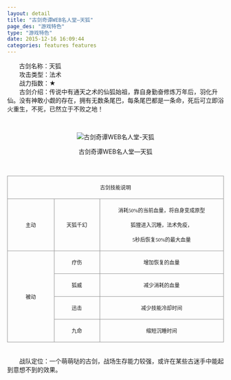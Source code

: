 ```yaml
---
layout: detail
title: "古剑奇谭WEB名人堂—天狐"
page_des: "游戏特色"
type: "游戏特色"
date: 2015-12-16 16:09:44
categories: features features
--- 
```

 
 
<p>&nbsp;&nbsp;&nbsp;&nbsp;&nbsp;&nbsp;&nbsp;古剑名称：天狐<br>　　攻击类型：法术<br>　　战力指数：★<br>　　古剑介绍：传说中有通天之术的仙狐始祖，靠自身勤奋修炼万年后，羽化升仙。没有神敢小觑的存在，拥有无数条尾巴，每条尾巴都是一条命，死后可立即浴火重生，不死，已然立于不败之地！</p><p style="text-align: center;">&nbsp;</p><p style="text-align: center;"><img title="古剑奇谭WEB名人堂-天狐" alt="古剑奇谭WEB名人堂-天狐" src="http://dev.36b.me/current/gjqt/img/resource/409.jpg"></p><p style="text-align: center;">古剑奇谭WEB名人堂—天狐</p><p>&nbsp;</p><table width="529"><tbody><tr style="height: 40px;"><td style="padding: 1px; border: 1px solid rgb(150, 150, 150);" colspan="3" valign="middle" width="529"><p style="text-align: center;"><span style="font-family: 宋体; font-size: 12px;">古剑技能说明</span></p></td></tr><tr style="height: 115px;"><td style="border-width: medium 1px 1px; border-style: none solid solid; border-color: currentColor rgb(150, 150, 150) rgb(150, 150, 150); padding: 1px;" valign="middle" width="113"><p style="text-align: center;"><span style="font-family: 宋体; font-size: 12px;">主动</span></p></td><td style="border-width: 1px 1px 1px medium; border-style: solid solid solid none; border-color: rgb(150, 150, 150) rgb(150, 150, 150) rgb(150, 150, 150) currentColor; padding: 1px;" valign="middle" width="110"><p style="text-align: center;"><span style="font-family: 宋体; font-size: 12px;">天狐千幻</span></p></td><td style="border-width: 1px 1px 1px medium; border-style: solid solid solid none; border-color: rgb(150, 150, 150) rgb(150, 150, 150) rgb(150, 150, 150) currentColor; padding: 1px;" valign="middle" width="306"><p style="text-align: center;"><span style="font-family: 宋体; font-size: 12px;">消耗<span style="font-family: Times New Roman;">50%</span><span style="font-family: 宋体;">的当前血量，将自身变成原型</span></span></p><p style="text-align: center;"><span style="font-family: 宋体; font-size: 12px;">狐狸进入沉睡，法术免疫，</span></p><p style="text-align: center;"><span style="font-family: 宋体; font-size: 12px;">5<span style="font-family: 宋体;">秒后恢复</span><span style="font-family: Times New Roman;">50%</span><span style="font-family: 宋体;">的最大血量</span></span></p></td></tr><tr style="height: 40px;"><td style="border-width: medium 1px 1px; border-style: none solid solid; border-color: currentColor rgb(150, 150, 150) rgb(150, 150, 150); padding: 1px;" rowspan="4" valign="middle" width="113"><p style="text-align: center;"><span style="font-family: 宋体; font-size: 12px;">被动</span></p></td><td style="border-width: medium 1px 1px medium; border-style: none solid solid none; border-color: currentColor rgb(150, 150, 150) rgb(150, 150, 150) currentColor; padding: 1px;" valign="middle" width="110"><p style="text-align: center;"><span style="font-family: 宋体; font-size: 12px;">疗伤</span></p></td><td style="border-width: medium 1px 1px medium; border-style: none solid solid none; border-color: currentColor rgb(150, 150, 150) rgb(150, 150, 150) currentColor; padding: 1px;" valign="middle" width="306"><p style="text-align: center;"><span style="font-family: 宋体; font-size: 12px;">增加恢复的血量</span></p></td></tr><tr style="height: 40px;"><td style="border-width: medium 1px 1px medium; border-style: none solid solid none; border-color: currentColor rgb(150, 150, 150) rgb(150, 150, 150) currentColor; padding: 1px;" valign="middle" width="110"><p style="text-align: center;"><span style="font-family: 宋体; font-size: 12px;">狐威</span></p></td><td style="border-width: medium 1px 1px medium; border-style: none solid solid none; border-color: currentColor rgb(150, 150, 150) rgb(150, 150, 150) currentColor; padding: 1px;" valign="middle" width="306"><p style="text-align: center;"><span style="font-family: 宋体; font-size: 12px;">减少消耗的血量</span></p></td></tr><tr style="height: 40px;"><td style="border-width: medium 1px 1px medium; border-style: none solid solid none; border-color: currentColor rgb(150, 150, 150) rgb(150, 150, 150) currentColor; padding: 1px;" valign="middle" width="110"><p style="text-align: center;"><span style="font-family: 宋体; font-size: 12px;">迅击</span></p></td><td style="border-width: medium 1px 1px medium; border-style: none solid solid none; border-color: currentColor rgb(150, 150, 150) rgb(150, 150, 150) currentColor; padding: 1px;" valign="middle" width="306"><p style="text-align: center;"><span style="font-family: 宋体; font-size: 12px;">减少技能冷却时间</span></p></td></tr><tr style="height: 41px;"><td style="border-width: medium 1px 1px medium; border-style: none solid solid none; border-color: currentColor rgb(150, 150, 150) rgb(150, 150, 150) currentColor; padding: 1px;" valign="middle" width="110"><p style="text-align: center;"><span style="font-family: 宋体; font-size: 12px;">九命</span></p></td><td style="border-width: medium 1px 1px medium; border-style: none solid solid none; border-color: currentColor rgb(150, 150, 150) rgb(150, 150, 150) currentColor; padding: 1px;" valign="middle" width="306"><p style="text-align: center;"><span style="font-family: 宋体; font-size: 12px;">缩短沉睡时间</span></p></td></tr></tbody></table><p><br>　　战队定位：一个萌萌哒的古剑，战场生存能力较强，或许在某些古迷手中能起到意想不到的效果。</p>

